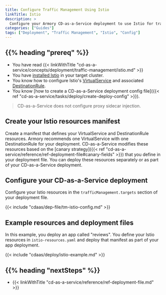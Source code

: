 ```yaml
---
title: Configure Traffic Management Using Istio
linkTitle: Istio
description: >
  Configure your Armory CD-as-a-Service deployment to use Istio for traffic management.
categories: ["Guides"]
tags: ["Deployment", "Traffic Management", "Istio", "Config"]
---
```


## {{% heading "prereq" %}}

* You have read {{< linkWithTitle "cd-as-a-service/concepts/deployment/traffic-management/istio.md" >}}
* You have [installed Istio](https://istio.io/latest/docs/setup/getting-started/) in your target cluster. 
* You know how to configure Istio's [VirtualService](https://istio.io/latest/docs/reference/config/networking/virtual-service/) and associated [DestinationRule](https://istio.io/latest/docs/reference/config/networking/virtual-service/#Destination).
* You know [how to create a CD-as-a-Service deployment config file]({{< ref "cd-as-a-service/tasks/deploy/create-deploy-config" >}}).

>CD-as-a-Service does not configure proxy sidecar injection.

## Create your Istio resources manifest

Create a manifest that defines your VirtualService and DestinationRule resources. Armory recommends one VirtualService with one DestinationRule for your deployment. CD-as-a-Service modifies these resources based on the [canary strategy]({{< ref "cd-as-a-service/reference/ref-deployment-file#canary-fields" >}}) that you define in your deployment file. You can deploy these resources separately or as part of your CD-as-a-Service deployment.

## Configure your CD-as-a-Service deployment

Configure your Istio resources in the `trafficManagement.targets` section of your deployment file.

{{< include "cdaas/dep-file/tm-istio-config.md" >}}

## Example resources and deployment files

In this example, you deploy an app called "reviews".  You define your Istio resources in `istio-resources.yaml` and deploy that manifest as part of your app deployment.

{{< include "cdaas/deploy/istio-example.md" >}}

## {{% heading "nextSteps" %}}

* {{< linkWithTitle "cd-as-a-service/reference/ref-deployment-file.md" >}}